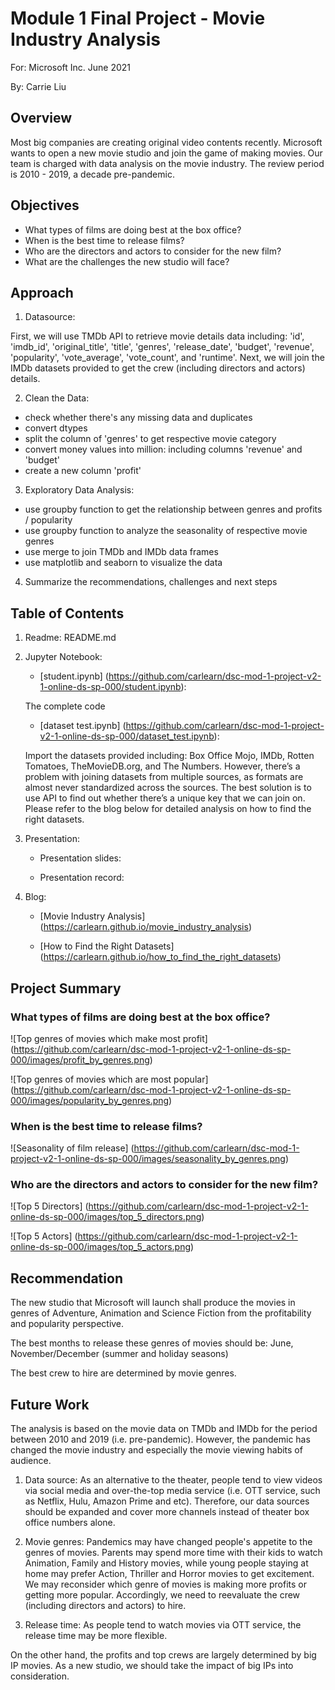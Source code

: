 # Module 1 Final Project - Movie Industry Analysis

For: Microsoft Inc. June 2021

By: Carrie Liu


## Overview

Most big companies are creating original video contents recently. Microsoft wants to open a new movie studio and join the game of making movies. Our team is charged with data analysis on the movie industry. The review period is 2010 - 2019, a decade pre-pandemic. 


## Objectives

* What types of films are doing best at the box office?
* When is the best time to release films?
* Who are the directors and actors to consider for the new film?
* What are the challenges the new studio will face?


## Approach

1. Datasource: 

First, we will use TMDb API to retrieve movie details data including: 'id', 'imdb_id', 'original_title', 'title', 'genres', 'release_date', 'budget', 'revenue', 'popularity', 'vote_average', 'vote_count', and 'runtime'. Next, we will join the IMDb datasets provided to get the crew (including directors and actors) details.


2. Clean the Data: 
* check whether there's any missing data and duplicates
* convert dtypes
* split the column of 'genres' to get respective movie category
* convert money values into million: including columns 'revenue' and 'budget'
* create a new column 'profit'

3. Exploratory Data Analysis:
* use groupby function to get the relationship between genres and profits / popularity
* use groupby function to analyze the seasonality of respective movie genres
* use merge to join TMDb and IMDb data frames
* use matplotlib and seaborn to visualize the data

4. Summarize the recommendations, challenges and next steps


## Table of Contents

1. Readme: README.md

2. Jupyter Notebook: 

    * [student.ipynb] (https://github.com/carlearn/dsc-mod-1-project-v2-1-online-ds-sp-000/student.ipynb): 
    
    The complete code 
    
    * [dataset test.ipynb] (https://github.com/carlearn/dsc-mod-1-project-v2-1-online-ds-sp-000/dataset_test.ipynb): 
    
    Import the datasets provided including: Box Office Mojo, IMDb, Rotten Tomatoes, TheMovieDB.org, and The Numbers. However, there’s a problem with joining datasets from multiple sources, as formats are almost never standardized across the sources. The best solution is to use API to find out whether there’s a unique key that we can join on. Please refer to the blog below for detailed analysis on how to find the right datasets.
    
3. Presentation:

    * Presentation slides:
    
    * Presentation record:

4. Blog: 

    * [Movie Industry Analysis] (https://carlearn.github.io/movie_industry_analysis)
    
    * [How to Find the Right Datasets] (https://carlearn.github.io/how_to_find_the_right_datasets)


## Project Summary

### What types of films are doing best at the box office?

![Top genres of movies which make most profit] (https://github.com/carlearn/dsc-mod-1-project-v2-1-online-ds-sp-000/images/profit_by_genres.png)

![Top genres of movies which are most popular] (https://github.com/carlearn/dsc-mod-1-project-v2-1-online-ds-sp-000/images/popularity_by_genres.png)


### When is the best time to release films?

![Seasonality of film release] (https://github.com/carlearn/dsc-mod-1-project-v2-1-online-ds-sp-000/images/seasonality_by_genres.png)


### Who are the directors and actors to consider for the new film?

![Top 5 Directors] (https://github.com/carlearn/dsc-mod-1-project-v2-1-online-ds-sp-000/images/top_5_directors.png)

![Top 5 Actors] (https://github.com/carlearn/dsc-mod-1-project-v2-1-online-ds-sp-000/images/top_5_actors.png)



## Recommendation

The new studio that Microsoft will launch shall produce the movies in genres of Adventure, Animation and Science Fiction from the profitability and popularity perspective.

The best months to release these genres of movies should be: June, November/December (summer and holiday seasons)

The best crew to hire are determined by movie genres. 


## Future Work

The analysis is based on the movie data on TMDb and IMDb for the period between 2010 and 2019 (i.e. pre-pandemic). However, the pandemic has changed the movie industry and especially the movie viewing habits of audience. 

1. Data source:
As an alternative to the theater, people tend to view videos via social media and over-the-top media service (i.e. OTT service, such as Netflix, Hulu, Amazon Prime and etc). Therefore, our data sources should be expanded and cover more channels instead of theater box office numbers alone. 

2. Movie genres:
Pandemics may have changed people's appetite to the genres of movies. Parents may spend more time with their kids to watch Animation, Family and History movies, while young people staying at home may prefer Action, Thriller and Horror movies to get excitement. We may reconsider which genre of movies is making more profits or getting more popular. Accordingly, we need to reevaluate the crew (including directors and actors) to hire.

3. Release time:
As people tend to watch movies via OTT service, the release time may be more flexible. 

On the other hand, the profits and top crews are largely determined by big IP movies. As a new studio, we should take the impact of big IPs into consideration. 

